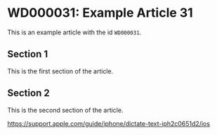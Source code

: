 # WD000031: Example Article 31

This is an example article with the id `WD000031`.

## Section 1

This is the first section of the article.

## Section 2

This is the second section of the article.

https://support.apple.com/guide/iphone/dictate-text-iph2c0651d2/ios
